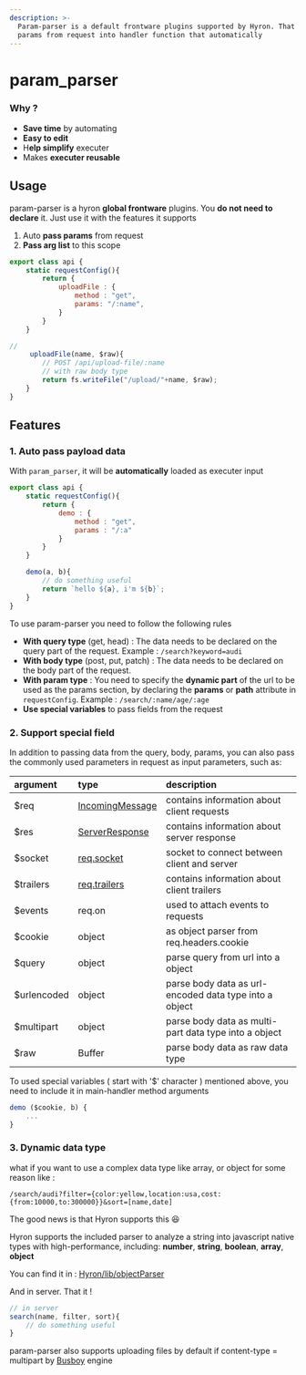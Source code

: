 ```yaml
---
description: >-
  Param-parser is a default frontware plugins supported by Hyron. That help pass
  params from request into handler function that automatically
---
```


# param\_parser



### Why ?

* **Save time** by automating
* **Easy to edit**
* H**elp simplify** executer
* Makes **executer reusable**

## Usage

param-parser is a hyron **global frontware** plugins. You **do not need to declare** it. Just use it with the features it supports

1. Auto **pass params** from request
2. **Pass arg list** to this scope

```javascript
export class api {
    static requestConfig(){
        return {
            uploadFile : {
                method : "get",
                params: "/:name",
            }
        }
    }

// 
     uploadFile(name, $raw){
        // POST /api/upload-file/:name
        // with raw body type
        return fs.writeFile("/upload/"+name, $raw);
    }
}
```



## Features

### 1. Auto pass payload data

With `param_parser`, it will be **automatically** loaded as executer input

```javascript
export class api {
    static requestConfig(){
        return {
            demo : {
                method : "get",
                params : "/:a"
            }
        }
    }

    demo(a, b){
        // do something useful
        return `hello ${a}, i'm ${b}`;
    }
}    
```

To use param-parser you need to follow the following rules

* **With query type** \(get, head\) : The data needs to be declared on the query part of the request. Example : `/search?keyword=audi`
* **With body type** \(post, put, patch\) : The data needs to be declared on the body part of the request.
* **With param type** : You need to specify the **dynamic part** of the url to be used as the params section, by declaring the **params** or **path** attribute in `requestConfig`. Example : `/search/:name/age/:age`
* **Use special variables** to pass fields from the request

### 2. Support special field

In addition to passing data from the query, body, params, you can also pass the commonly used parameters in request as input parameters, such as:

| argument | type | description |
| :--- | :--- | :--- |
| $req | [IncomingMessage](https://nodejs.org/api/http.html#http_class_http_incomingmessage) | contains information about client requests |
| $res | [ServerResponse](https://nodejs.org/api/http.html#http_class_http_serverresponse) | contains information about server response |
| $socket | [req.socket](https://nodejs.org/api/http.html#http_message_socket) | socket to connect between client and server |
| $trailers | [req.trailers](https://nodejs.org/api/http.html#http_message_trailers) | contains information about client trailers |
| $events | req.on | used to attach events to requests |
| $cookie | object | as object parser from req.headers.cookie |
| $query | object | parse query from url into a object |
| $urlencoded | object | parse body data as url-encoded data type into a object |
| $multipart | object | parse body data as multi-part data type into a object |
| $raw | Buffer | parse body data as raw data type |

To used special variables \( start with '$' character \) mentioned above, you need to include it in main-handler method arguments

```javascript
demo ($cookie, b) {
    ...
}
```

### 3. Dynamic data type

what if you want to use a complex data type like array, or object for some reason like :

```http
/search/audi?filter={color:yellow,location:usa,cost:{from:10000,to:300000}}&sort=[name,date]
```

The good news is that Hyron supports this 😆

Hyron supports the included parser to analyze a string into javascript native types with high-performance, including: **number**, **string**, **boolean**, **array**, **object**

You can find it in : [Hyron/lib/objectParser](https://github.com/Hyron-group/Hyron/blob/master/lib/objectParser.js)

And in server. That it !

```javascript
// in server
search(name, filter, sort){
    // do something useful
}
```

param-parser also supports uploading files by default if content-type = multipart by [Busboy](https://www.npmjs.com/package/busboy) engine

